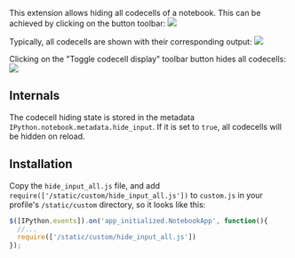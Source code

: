 This extension allows hiding all codecells of a notebook. This can be achieved by clicking on the button toolbar:
![](https://github.com/ipython-contrib/IPython-notebook-extensions/raw/master/wiki-images/toggle_codecells.png)

Typically, all codecells are shown with their corresponding output:
![](https://github.com/ipython-contrib/IPython-notebook-extensions/raw/master/wiki-images/hide_input_all_show.png)

Clicking on the "Toggle codecell display" toolbar button hides all codecells:
![](https://github.com/ipython-contrib/IPython-notebook-extensions/raw/master/wiki-images/hide_input_all_hide.png)

## Internals
The codecell hiding state is stored in the metadata `IPython.notebook.metadata.hide_input`.
If it is set to `true`, all codecells will be hidden on reload.

## Installation
Copy the `hide_input_all.js` file, and add `require(['/static/custom/hide_input_all.js'])` to `custom.js` in your profile's `/static/custom` directory, so it looks like this:
```javascript
$([IPython.events]).on('app_initialized.NotebookApp', function(){
  //... 
  require(['/static/custom/hide_input_all.js'])
});
```
